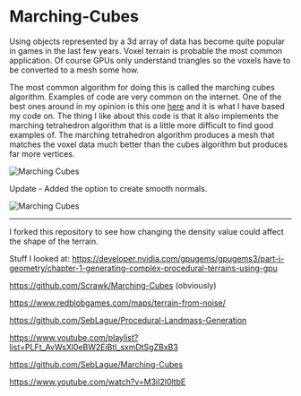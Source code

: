 # Marching-Cubes

Using objects represented by a 3d array of data has become quite popular in games in the last few years. Voxel terrain is probable the most common application. Of course GPUs only understand triangles so the voxels have to be converted to a mesh some how.

 
The most common algorithm for doing this is called the marching cubes algorithm. Examples of code are very common on the internet. One of the best ones around in my opinion is this one [here](http://www.siafoo.net/snippet/100) and it is what I have based my code on. The thing I like about this code is that it also implements the marching tetrahedron algorithm that is a little more difficult to find good examples of. The marching tetrahedron algorithm produces a mesh that matches the voxel data much better than the cubes algorithm but produces far more vertices.

![Marching Cubes](./Media/MarchingCubes2.png)

Update - Added the option to create smooth normals. 

![Marching Cubes](./Media/MarchingCubes3.png)


------------------------------------------------------------------------------------------------------------------
 I forked this repository to see how changing the density value could affect the shape of the terrain.
 
 Stuff I looked at:
 https://developer.nvidia.com/gpugems/gpugems3/part-i-geometry/chapter-1-generating-complex-procedural-terrains-using-gpu
 
 https://github.com/Scrawk/Marching-Cubes (obviously)
 
 https://www.redblobgames.com/maps/terrain-from-noise/
 
 
 https://github.com/SebLague/Procedural-Landmass-Generation
 
 https://www.youtube.com/playlist?list=PLFt_AvWsXl0eBW2EiBtl_sxmDtSgZBxB3
 
 
 https://github.com/SebLague/Marching-Cubes
 
 https://www.youtube.com/watch?v=M3iI2l0ltbE

